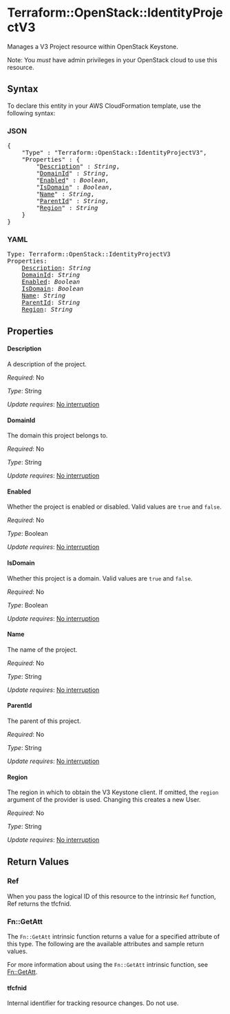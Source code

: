 # Terraform::OpenStack::IdentityProjectV3

Manages a V3 Project resource within OpenStack Keystone.

Note: You _must_ have admin privileges in your OpenStack cloud to use
this resource.

## Syntax

To declare this entity in your AWS CloudFormation template, use the following syntax:

### JSON

<pre>
{
    "Type" : "Terraform::OpenStack::IdentityProjectV3",
    "Properties" : {
        "<a href="#description" title="Description">Description</a>" : <i>String</i>,
        "<a href="#domainid" title="DomainId">DomainId</a>" : <i>String</i>,
        "<a href="#enabled" title="Enabled">Enabled</a>" : <i>Boolean</i>,
        "<a href="#isdomain" title="IsDomain">IsDomain</a>" : <i>Boolean</i>,
        "<a href="#name" title="Name">Name</a>" : <i>String</i>,
        "<a href="#parentid" title="ParentId">ParentId</a>" : <i>String</i>,
        "<a href="#region" title="Region">Region</a>" : <i>String</i>
    }
}
</pre>

### YAML

<pre>
Type: Terraform::OpenStack::IdentityProjectV3
Properties:
    <a href="#description" title="Description">Description</a>: <i>String</i>
    <a href="#domainid" title="DomainId">DomainId</a>: <i>String</i>
    <a href="#enabled" title="Enabled">Enabled</a>: <i>Boolean</i>
    <a href="#isdomain" title="IsDomain">IsDomain</a>: <i>Boolean</i>
    <a href="#name" title="Name">Name</a>: <i>String</i>
    <a href="#parentid" title="ParentId">ParentId</a>: <i>String</i>
    <a href="#region" title="Region">Region</a>: <i>String</i>
</pre>

## Properties

#### Description

A description of the project.

_Required_: No

_Type_: String

_Update requires_: [No interruption](https://docs.aws.amazon.com/AWSCloudFormation/latest/UserGuide/using-cfn-updating-stacks-update-behaviors.html#update-no-interrupt)

#### DomainId

The domain this project belongs to.

_Required_: No

_Type_: String

_Update requires_: [No interruption](https://docs.aws.amazon.com/AWSCloudFormation/latest/UserGuide/using-cfn-updating-stacks-update-behaviors.html#update-no-interrupt)

#### Enabled

Whether the project is enabled or disabled. Valid
values are `true` and `false`.

_Required_: No

_Type_: Boolean

_Update requires_: [No interruption](https://docs.aws.amazon.com/AWSCloudFormation/latest/UserGuide/using-cfn-updating-stacks-update-behaviors.html#update-no-interrupt)

#### IsDomain

Whether this project is a domain. Valid values
are `true` and `false`.

_Required_: No

_Type_: Boolean

_Update requires_: [No interruption](https://docs.aws.amazon.com/AWSCloudFormation/latest/UserGuide/using-cfn-updating-stacks-update-behaviors.html#update-no-interrupt)

#### Name

The name of the project.

_Required_: No

_Type_: String

_Update requires_: [No interruption](https://docs.aws.amazon.com/AWSCloudFormation/latest/UserGuide/using-cfn-updating-stacks-update-behaviors.html#update-no-interrupt)

#### ParentId

The parent of this project.

_Required_: No

_Type_: String

_Update requires_: [No interruption](https://docs.aws.amazon.com/AWSCloudFormation/latest/UserGuide/using-cfn-updating-stacks-update-behaviors.html#update-no-interrupt)

#### Region

The region in which to obtain the V3 Keystone client.
If omitted, the `region` argument of the provider is used. Changing this
creates a new User.

_Required_: No

_Type_: String

_Update requires_: [No interruption](https://docs.aws.amazon.com/AWSCloudFormation/latest/UserGuide/using-cfn-updating-stacks-update-behaviors.html#update-no-interrupt)

## Return Values

### Ref

When you pass the logical ID of this resource to the intrinsic `Ref` function, Ref returns the tfcfnid.

### Fn::GetAtt

The `Fn::GetAtt` intrinsic function returns a value for a specified attribute of this type. The following are the available attributes and sample return values.

For more information about using the `Fn::GetAtt` intrinsic function, see [Fn::GetAtt](https://docs.aws.amazon.com/AWSCloudFormation/latest/UserGuide/intrinsic-function-reference-getatt.html).

#### tfcfnid

Internal identifier for tracking resource changes. Do not use.

